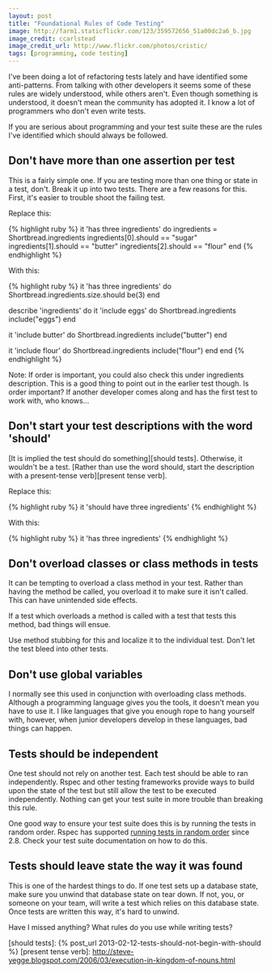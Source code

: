 ```yaml
---
layout: post
title: "Foundational Rules of Code Testing"
image: http://farm1.staticflickr.com/123/359572656_51a00dc2a6_b.jpg
image_credit: ccarlstead
image_credit_url: http://www.flickr.com/photos/cristic/
tags: [programming, code testing]
---
```


I've been doing a lot of refactoring tests lately and have identified some anti-patterns. From talking with other developers it seems some of these rules are widely understood, while others aren't. Even though something is understood, it doesn't mean the community has adopted it. I know a lot of programmers who don't even write tests.

If you are serious about programming and your test suite these are the rules I've identified which should always be followed.

## Don't have more than one assertion per test

This is a fairly simple one. If you are testing more than one thing or state in a test, don't. Break it up into two tests. There are a few reasons for this. First, it's easier to trouble shoot the failing test.

Replace this:

{% highlight ruby %}
it 'has three ingredients' do
  ingredients = Shortbread.ingredients
  ingredients[0].should == "sugar"
  ingredients[1].should == "butter"
  ingredients[2].should == "flour"
end
{% endhighlight %}

With this:

{% highlight ruby %}
it 'has three ingredients' do
  Shortbread.ingredients.size.should be(3)
end

describe 'ingredients' do
  it 'include eggs' do
    Shortbread.ingredients include("eggs")
  end

  it 'include butter' do
    Shortbread.ingredients include("butter")
  end

  it 'include flour' do
    Shortbread.ingredients include("flour")
  end
end
{% endhighlight %}

Note: If order is important, you could also check this under ingredients description. This is a good thing to point out in the earlier test though. Is order important? If another developer comes along and has the first test to work with, who knows...

## Don't start your test descriptions with the word 'should'

[It is implied the test should do something][should tests]. Otherwise, it wouldn't be a test. [Rather than use the word should, start the description with a present-tense verb][present tense verb].

Replace this:

{% highlight ruby %}
it 'should have three ingredients'
{% endhighlight %}

With this:

{% highlight ruby %}
it 'has three ingredients'
{% endhighlight %}

## Don't overload classes or class methods in tests

It can be tempting to overload a class method in your test. Rather than having the method be called, you overload it to make sure it isn't called. This can have unintended side effects.

If a test which overloads a method is called with a test that tests this method, bad things will ensue.

Use method stubbing for this and localize it to the individual test. Don't let the test bleed into other tests.

## Don't use global variables

I normally see this used in conjunction with overloading class methods. Although a programming language gives you the tools, it doesn't mean you have to use it. I like languages that give you enough rope to hang yourself with, however, when junior developers develop in these languages, bad things can happen.

## Tests should be independent

One test should not rely on another test. Each test should be able to ran independently. Rspec and other testing frameworks provide ways to build upon the state of the test but still allow the test to be executed independently. Nothing can get your test suite in more trouble than breaking this rule.

One good way to ensure your test suite does this is by running the tests in random order. Rspec has supported [running tests in random order][random order] since 2.8. Check your test suite documentation on how to do this.

## Tests should leave state the way it was found

This is one of the hardest things to do. If one test sets up a database state, make sure you unwind that database state on tear down. If not, you, or someone on your team, will write a test which relies on this database state. Once tests are written this way, it's hard to unwind.

Have I missed anything? What rules do you use while writing tests?

[random order]: http://blog.davidchelimsky.net/blog/2012/01/04/rspec-28-is-released/
[should tests]: {% post_url 2013-02-12-tests-should-not-begin-with-should %}
[present tense verb]: http://steve-yegge.blogspot.com/2006/03/execution-in-kingdom-of-nouns.html